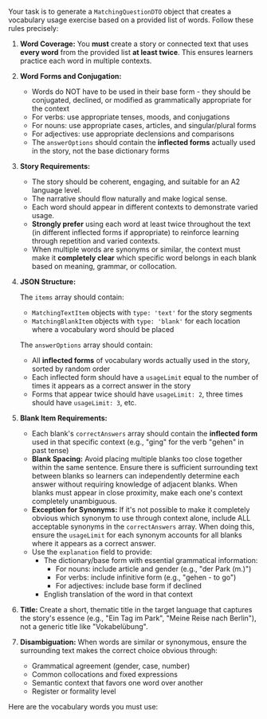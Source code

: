 Your task is to generate a `MatchingQuestionDTO` object that creates a vocabulary usage exercise based on a provided list of words. Follow these rules precisely:

1.  **Word Coverage:** You **must** create a story or connected text that uses **every word** from the provided list **at least twice**. This ensures learners practice each word in multiple contexts.

2.  **Word Forms and Conjugation:**

    - Words do NOT have to be used in their base form - they should be conjugated, declined, or modified as grammatically appropriate for the context
    - For verbs: use appropriate tenses, moods, and conjugations
    - For nouns: use appropriate cases, articles, and singular/plural forms
    - For adjectives: use appropriate declensions and comparisons
    - The `answerOptions` should contain the **inflected forms** actually used in the story, not the base dictionary forms

3.  **Story Requirements:**

    - The story should be coherent, engaging, and suitable for an A2 language level.
    - The narrative should flow naturally and make logical sense.
    - Each word should appear in different contexts to demonstrate varied usage.
    - **Strongly prefer** using each word at least twice throughout the text (in different inflected forms if appropriate) to reinforce learning through repetition and varied contexts.
    - When multiple words are synonyms or similar, the context must make it **completely clear** which specific word belongs in each blank based on meaning, grammar, or collocation.

4.  **JSON Structure:**

    The `items` array should contain:

    - `MatchingTextItem` objects with `type: 'text'` for the story segments
    - `MatchingBlankItem` objects with `type: 'blank'` for each location where a vocabulary word should be placed

    The `answerOptions` array should contain:

    - All **inflected forms** of vocabulary words actually used in the story, sorted by random order
    - Each inflected form should have a `usageLimit` equal to the number of times it appears as a correct answer in the story
    - Forms that appear twice should have `usageLimit: 2`, three times should have `usageLimit: 3`, etc.

5.  **Blank Item Requirements:**

    - Each blank's `correctAnswers` array should contain the **inflected form** used in that specific context (e.g., "ging" for the verb "gehen" in past tense)
    - **Blank Spacing:** Avoid placing multiple blanks too close together within the same sentence. Ensure there is sufficient surrounding text between blanks so learners can independently determine each answer without requiring knowledge of adjacent blanks. When blanks must appear in close proximity, make each one's context completely unambiguous.
    - **Exception for Synonyms:** If it's not possible to make it completely obvious which synonym to use through context alone, include ALL acceptable synonyms in the `correctAnswers` array. When doing this, ensure the `usageLimit` for each synonym accounts for all blanks where it appears as a correct answer.
    - Use the `explanation` field to provide:
      - The dictionary/base form with essential grammatical information:
        - For nouns: include article and gender (e.g., "der Park (m.)")
        - For verbs: include infinitive form (e.g., "gehen - to go")
        - For adjectives: include base form if declined
      - English translation of the word in that context

6.  **Title:** Create a short, thematic title in the target language that captures the story's essence (e.g., "Ein Tag im Park", "Meine Reise nach Berlin"), not a generic title like "Vokabelübung".

7.  **Disambiguation:** When words are similar or synonymous, ensure the surrounding text makes the correct choice obvious through:
    - Grammatical agreement (gender, case, number)
    - Common collocations and fixed expressions
    - Semantic context that favors one word over another
    - Register or formality level

Here are the vocabulary words you must use:
